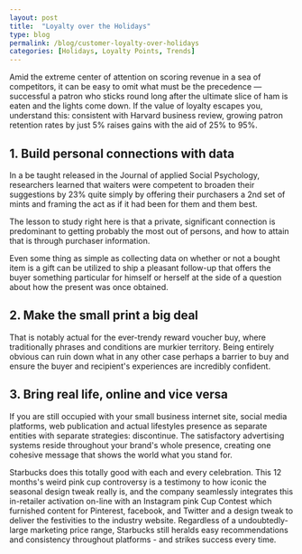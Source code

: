 ```yaml
---
layout: post
title:  "Loyalty over the Holidays"
type: blog
permalink: /blog/customer-loyalty-over-holidays
categories: [Holidays, Loyalty Points, Trends]
---
```


Amid the extreme center of attention on scoring revenue in a sea of competitors, it can be easy to omit what must be the precedence — successful a patron who sticks round long after the ultimate slice of ham is eaten and the lights come down. If the value of loyalty escapes you, understand this: consistent with Harvard business review, growing patron retention rates by just 5% raises gains with the aid of 25% to 95%.


## 1. Build personal connections with data

In a be taught released in the Journal of applied Social Psychology, researchers learned that waiters were competent to broaden their suggestions by 23% quite simply by offering their purchasers a 2nd set of mints and framing the act as if it had been for them and them best.

The lesson to study right here is that a private, significant connection is predominant to getting probably the most out of persons, and how to attain that is through purchaser information.

Even some thing as simple as collecting data on whether or not a bought item is a gift can be utilized to ship a pleasant follow-up that offers the buyer something particular for himself or herself at the side of a question about how the present was once obtained.



## 2. Make the small print a big deal
That is notably actual for the ever-trendy reward voucher buy, where traditionally phrases and conditions are murkier territory. Being entirely obvious can ruin down what in any other case perhaps a barrier to buy and ensure the buyer and recipient's experiences are incredibly confident.



## 3. Bring real life, online and vice versa
If you are still occupied with your small business internet site, social media platforms, web publication and actual lifestyles presence as separate entities with separate strategies: discontinue. The satisfactory advertising systems reside throughout your brand's whole presence, creating one cohesive message that shows the world what you stand for.



Starbucks does this totally good with each and every celebration. This 12 months's weird pink cup controversy is a testimony to how iconic the seasonal design tweak really is, and the company seamlessly integrates this in-retailer activation on-line with an Instagram pink Cup Contest which furnished content for Pinterest, facebook, and Twitter and a design tweak to deliver the festivities to the industry website. Regardless of a undoubtedly-large marketing price range, Starbucks still heralds easy recommendations and consistency throughout platforms - and strikes success every time.
